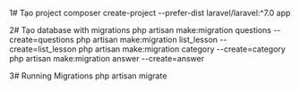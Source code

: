 1# Tạo project
composer create-project --prefer-dist laravel/laravel:^7.0 app

2# Tạo database with migrations
php artisan make:migration questions --create=questions
php artisan make:migration list_lesson --create=list_lesson
php artisan make:migration category --create=category
php artisan make:migration answer --create=answer

3# Running Migrations
php artisan migrate